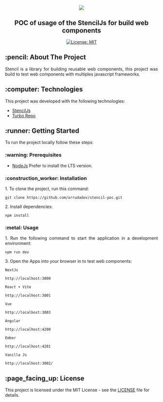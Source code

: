 <h1 align="center">
  <div style="display: inline-block;">
    <img src="https://raw.githubusercontent.com/arrudadev/stencil-poc/main/.github/assets/logo-stencil.png" />
  </div>

  <h2 align="center">POC of usage of the StencilJs for build web components</h2>
</h1>

<div align="center">

[![License: MIT](https://img.shields.io/badge/License-MIT-brightgreen.svg)](https://opensource.org/licenses/MIT)

</div>

<h2 id="about-the-project"> :pencil: About The Project</h2>

<p align="justify">
  Stencil is a library for building reusable web components, this project was build to test web components with multiples javascript frameworks.
</p>

<h2 id="technologies"> :computer: Technologies</h2>

This project was developed with the following technologies:

- [StencilJs](https://stenciljs.com/)
- [Turbo Repo](https://turbo.build/repo)

<h2 id="getting-started"> :runner: Getting Started</h2>

<p align="justify">
  To run the project locally follow these steps:
</p>

<h3 id="prerequisites"> :warning: Prerequisites</h3>

- [NodeJs](https://nodejs.org/en/) Prefer to install the LTS version.

<h3 id="installation"> :construction_worker: Installation</h3>

<p align="justify">
  1. To clone the project, run this command:
</p>

```
git clone https://github.com/arrudadev/stencil-poc.git
```

<p align="justify">
  2. Install dependencies:
</p>

```
npm install
```

<h3 id="usage"> :metal: Usage</h3>

<p align="justify">
  1. Run the following command to start the application in a development environment:
</p>

```
npm run dev
```

<p align="justify">
  3. Open the Apps into your browser in to test web components:
</p>

```
NextJs

http://localhost:3000
```

```
React + Vite

http://localhost:3001
```

```
Vue

http://localhost:3003
```

```
Angular

http://localhost:4200
```

```
Ember

http://localhost:4201
```

```
Vanilla Js

http://localhost:3002/
```

<h2 id="license"> :page_facing_up: License</h2>

This project is licensed under the MIT License - see the [LICENSE](LICENSE) file for details.
